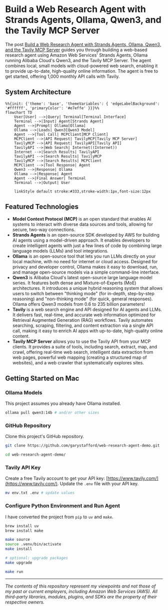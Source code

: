 # Build a Web Research Agent with Strands Agents, Ollama, Qwen3, and the Tavily MCP Server

The post [Build a Web Research Agent with Strands Agents, Ollama, Qwen3, and the Tavily MCP Server](https://garystafford.medium.com/build-a-web-research-agent-with-strands-agents-ollama-qwen3-and-the-tavily-mcp-server-8e1a1baf0f0d) guides you through building a web-based research agent using Amazon Web Services' Strands Agents, Ollama running Alibaba Cloud's Qwen3, and the Tavily MCP Server. The agent combines local, small models with cloud-powered web search, enabling it to provide up-to-date, high-quality online information. The agent is free to get started, offering 1,000 monthly API calls with Tavily.

## System Architecture

```mermaid
%%{init: {'theme': 'base', 'themeVariables': { 'edgeLabelBackground': '#ffffff', 'primaryColor': '#e7effe' }}}%%
flowchart TD
    User[User] -->|Query| Terminal[Terminal Interface]
    Terminal -->|Input| Agent[Strands Agent]
    Agent -->|Prompt| Ollama[Ollama]
    Ollama -->|Loads| Qwen3[Qwen3 Model]
    Agent -->|Tool Call| MCPClient[MCP Client]
    MCPClient -->|API Request| TavilyMCP[Tavily MCP Server]
    TavilyMCP -->|API Request| TavilyAPI[Tavily API]
    TavilyAPI -->|Web Search| Internet((Internet))
    Internet -->|Search Results| TavilyAPI
    TavilyAPI -->|Search Results| TavilyMCP
    TavilyMCP -->|Search Results| MCPClient
    MCPClient -->|Tool Response| Agent
    Qwen3 -->|Response| Ollama
    Ollama -->|Response| Agent
    Agent -->|Final Answer| Terminal
    Terminal -->|Output| User

    linkStyle default stroke:#333,stroke-width:1px,font-size:12px
```

## Featured Technologies

- **Model Context Protocol (MCP)** is an open standard that enables AI systems to interact with diverse data sources and tools, allowing for secure, two-way connections.
- **Strands Agents** is an open-source SDK developed by AWS for building AI agents using a model-driven approach. It enables developers to create intelligent agents with just a few lines of code by combining large language models (LLMs) and tool integrations.
- **Ollama** is an open-source tool that lets you run LLMs directly on your local machine, with no need for internet or cloud access. Designed for privacy and developer control, Ollama makes it easy to download, run, and manage open-source models via a simple command-line interface.
- **Qwen3** is Alibaba Cloud's latest open-source large language model series. It features both dense and Mixture-of-Experts (MoE) architectures. It introduces a unique hybrid reasoning system that allows users to switch between "thinking mode" (for in-depth, step-by-step reasoning) and "non-thinking mode" (for quick, general responses). Ollama offers Qwen3 models from 0.6 to 235 billion parameters!
- **Tavily** is a web search engine and API designed for AI agents and LLMs. It delivers fast, real-time, and accurate web information optimized for Retrieval Augmented Generation (RAG) workflows. Tavily automates searching, scraping, filtering, and content extraction via a single API call, making it easy to enrich AI apps with up-to-date, high-quality online content.
- **Tavily MCP Server** allows you to use the Tavily API from your MCP clients. It provides a suite of tools, including search, extract, map, and crawl, offering real-time web search, intelligent data extraction from web pages, powerful web mapping (creating a structured map of websites), and a web crawler that systematically explores sites.

## Getting Started on Mac

### Ollama Models

This project assumes you already have Ollama installed.

```bash
ollama pull qwen3:14b # and/or other sizes
```

### GitHub Repository

Clone this project's GitHub repository.

```bash
git clone https://github.com/garystafford/web-research-agent-demo.git

cd web-research-agent-demo/
```

### Tavily API Key

Create a free Tavily account to get your API key: [https://www.tavily.com/](https://www.tavily.com/). Update the `.env` file with your API key.

```bash
mv env.txt .env # update values
```

### Configure Python Environment and Run Agent

I have converted the project from `pip` to `uv` and `make`.

```bash
brew install uv
brew install make

make source
source .venv/bin/activate
make install

# optional: upgrade packages
make upgrade

make run
```

---

_The contents of this repository represent my viewpoints and not those of my past or current employers, including Amazon Web Services (AWS). All third-party libraries, modules, plugins, and SDKs are the property of their respective owners._

